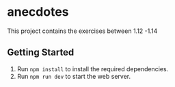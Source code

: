 # anecdotes

This project contains the exercises between 1.12 -1.14

## Getting Started

1. Run `npm install` to install the required dependencies.
2. Run `npm run dev` to start the web server.
